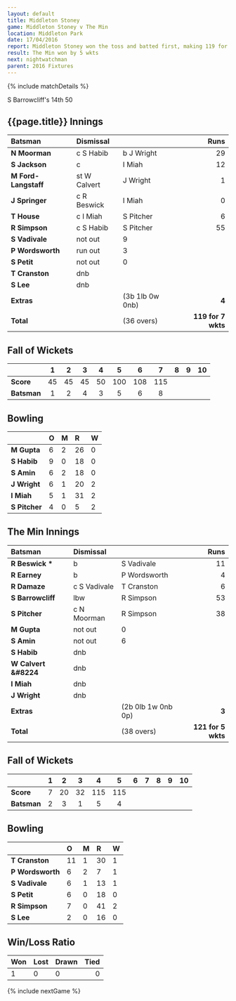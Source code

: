 ```yaml
---
layout: default
title: Middleton Stoney
game: Middleton Stoney v The Min
location: Middleton Park
date: 17/04/2016
report: Middleton Stoney won the toss and batted first, making 119 for 7. The Min replied with 121 for 5 wkts
result: The Min won by 5 wkts
next: nightwatchman
parent: 2016 Fixtures
---
```


{% include matchDetails %}

S Barrowcliff's 14th 50

## {{page.title}} Innings

| Batsman | Dismissal |  | Runs |
|:---|:---|---|---:|
| **N Moorman** | c S Habib | b J Wright | 29 |
| **S Jackson** | c  | I Miah | 12 |
| **M Ford-Langstaff** | st W Calvert  | J Wright| 1 |
| **J Springer** | c R Beswick  | I Miah | 0 |
| **T House** | c I Miah  | S Pitcher | 6 |
| **R Simpson** | c S Habib |  S Pitcher | 55 |
| **S Vadivale** | not out | 9 |
| **P Wordsworth** | run out | 3 |
| **S Petit** | not out| 0 |
| **T Cranston** | dnb |  |  |
| **S Lee** | dnb |  |  |
| **Extras** | | (3b 1lb 0w 0nb) | **4** |
| **Total** | | (36 overs) | **119 for 7 wkts** |

## Fall of Wickets

| | 1 | 2 | 3 | 4 | 5 | 6 | 7 | 8 | 9 | 10 |
|---|:---:|:---:|:---:|:---:|:---:|:---:|:---:|:---:|:---:|:---:|
| **Score** | 45 | 45 | 45 | 50 | 100 | 108 | 115 |  |  |  |
| **Batsman** | 1 | 2 | 4 | 3 | 5 | 6 | 8 |  |  |  |

## Bowling

| | O | M | R | W |
|---|:---|:---|:---|:---|
| **M Gupta** | 6 | 2 | 26 | 0 |
| **S Habib** | 9 | 0 | 18 | 0 |
| **S Amin** | 6 | 2 | 18 | 0 |
| **J Wright** | 6 | 1 | 20 | 2 |
| **I Miah** | 5 | 1 | 31 | 2 |
| **S Pitcher** | 4 | 0 | 5 | 2 |

## The Min Innings

| Batsman | Dismissal |  | Runs |
|:---|:---|---|---:|
| **R Beswick &#42;** | b | S Vadivale | 11 |
| **R Earney** | b | P Wordsworth | 4 |
| **R Damaze** | c S Vadivale | T Cranston | 6 |
| **S Barrowcliff** | lbw | R Simpson | 53 |
| **S Pitcher** | c N Moorman | R Simpson | 38 |
| **M Gupta** | not out | 0 |
| **S Amin** | not out | 6 |
| **S Habib** | dnb |  |  |
| **W Calvert &#8224** | dnb |  |  |
| **I Miah** | dnb |  |  |
| **J Wright** | dnb |  |  |
| **Extras** | | (2b 0lb 1w 0nb 0p) | **3** |
| **Total** | | (38 overs) | **121 for 5 wkts** |

## Fall of Wickets

| | 1 | 2 | 3 | 4 | 5 | 6 | 7 | 8 | 9 | 10 |
|---|:---:|:---:|:---:|:---:|:---:|:---:|:---:|:---:|:---:|:---:|
| **Score** | 7 | 20 | 32 | 115 | 115 |  |  |  |  |  |
| **Batsman** | 2 | 3 | 1 | 5 | 4 |  |  |  |  |  |

## Bowling

| | O | M | R | W |
|---|:---|:---|:---|:---|
| **T Cranston** | 11 | 1 | 30 | 1 |
| **P Wordsworth** | 6 | 2 | 7 | 1 |
| **S Vadivale** | 6 | 1 | 13 | 1 |
| **S Petit** | 6 | 0 | 18 | 0 |
| **R Simpson** | 7 | 0 | 41 | 2 |
| **S Lee** | 2 | 0 | 16 | 0 |

## Win/Loss Ratio

| Won | Lost | Drawn | Tied |
|:---|:---|:---|---:|
| 1 | 0 | 0 | 0 |

{% include nextGame %}